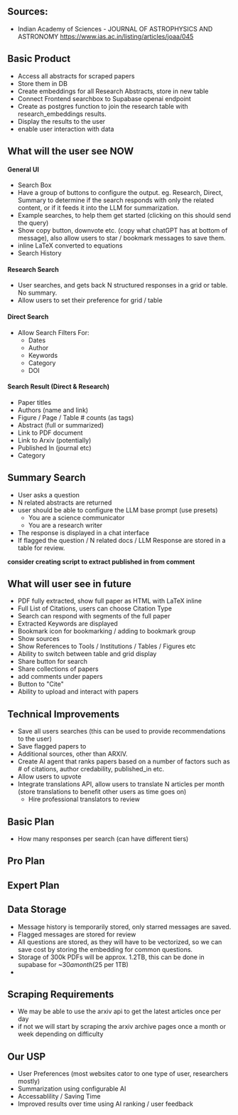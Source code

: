 ## Sources:

- Indian Academy of Sciences - JOURNAL OF ASTROPHYSICS AND ASTRONOMY
  https://www.ias.ac.in/listing/articles/joaa/045

## Basic Product

- Access all abstracts for scraped papers
- Store them in DB
- Create embeddings for all Research Abstracts, store in new table
- Connect Frontend searchbox to Supabase openai endpoint
- Create as postgres function to join the research table with research_embeddings results.
- Display the results to the user
- enable user interaction with data

## What will the user see NOW

#### General UI

- Search Box
- Have a group of buttons to configure the output. eg. Research, Direct, Summary to determine if the
  search responds with only the related content, or if it feeds it into the LLM for summarization.
- Example searches, to help them get started (clicking on this should send the query)
- Show copy button, downvote etc. (copy what chatGPT has at bottom of message), also allow users to
  star / bookmark messages to save them.
- inline LaTeX converted to equations
- Search History

#### Research Search

- User searches, and gets back N structured responses in a grid or table. No summary.
- Allow users to set their preference for grid / table

#### Direct Search

- Allow Search Filters For:
  - Dates
  - Author
  - Keywords
  - Category
  - DOI

#### Search Result (Direct & Research)

- Paper titles
- Authors (name and link)
- Figure / Page / Table # counts (as tags)
- Abstract (full or summarized)
- Link to PDF document
- Link to Arxiv (potentially)
- Published In (journal etc)
- Category

## Summary Search

- User asks a question
- N related abstracts are returned
- user should be able to configure the LLM base prompt (use presets)
  - You are a science communicator
  - You are a research writer
- The response is displayed in a chat interface
- If flagged the question / N related docs / LLM Response are stored in a table for review.

**consider creating script to extract published in from comment**

## What will user see in future

- PDF fully extracted, show full paper as HTML with LaTeX inline
- Full List of Citations, users can choose Citation Type
- Search can respond with segments of the full paper
- Extracted Keywords are displayed
- Bookmark icon for bookmarking / adding to bookmark group
- Show sources
- Show References to Tools / Institutions / Tables / Figures etc
- Ability to switch between table and grid display
- Share button for search
- Share collections of papers
- add comments under papers
- Button to "Cite"
- Ability to upload and interact with papers

## Technical Improvements

- Save all users searches (this can be used to provide recommendations to the user)
- Save flagged papers to
- Additional sources, other than ARXIV.
- Create AI agent that ranks papers based on a number of factors such as # of citations, author
  credability, published_in etc.
- Allow users to upvote
- Integrate translations API, allow users to translate N articles per month (store translations to
  benefit other users as time goes on)
  - Hire professional translators to review

## Basic Plan

- How many responses per search (can have different tiers)

## Pro Plan

## Expert Plan

## Data Storage

- Message history is temporarily stored, only starred messages are saved.
- Flagged messages are stored for review
- All questions are stored, as they will have to be vectorized, so we can save cost by storing the
  embedding for common questions.
- Storage of 300k PDFs will be approx. 1.2TB, this can be done in supabase for ~$30 a month ($25 per
  1TB)
-

## Scraping Requirements

- We may be able to use the arxiv api to get the latest articles once per day
- if not we will start by scraping the arxiv archive pages once a month or week depending on
  difficulty

## Our USP

- User Preferences (most websites cator to one type of user, researchers mostly)
- Summarization using configurable AI
- Accessablility / Saving Time
- Improved results over time using AI ranking / user feedback
